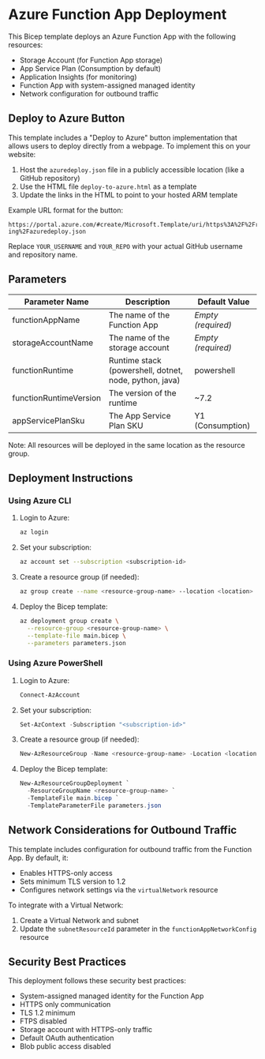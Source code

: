 # Azure Function App Deployment

This Bicep template deploys an Azure Function App with the following resources:

- Storage Account (for Function App storage)
- App Service Plan (Consumption by default)
- Application Insights (for monitoring)
- Function App with system-assigned managed identity
- Network configuration for outbound traffic

## Deploy to Azure Button

This template includes a "Deploy to Azure" button implementation that allows users to deploy directly from a webpage. To implement this on your website:

1. Host the `azuredeploy.json` file in a publicly accessible location (like a GitHub repository)
2. Use the HTML file `deploy-to-azure.html` as a template
3. Update the links in the HTML to point to your hosted ARM template

Example URL format for the button:
```
https://portal.azure.com/#create/Microsoft.Template/uri/https%3A%2F%2Fraw.githubusercontent.com%2FYOUR_USERNAME%2FYOUR_REPO%2Fmain%2FDeployments%2F12.%20Azure%20App%20Services%20outbound%20outbound%20traffic-ing%2Fazuredeploy.json
```

Replace `YOUR_USERNAME` and `YOUR_REPO` with your actual GitHub username and repository name.

## Parameters

| Parameter Name | Description | Default Value |
|----------------|-------------|---------------|
| functionAppName | The name of the Function App | *Empty (required)* |
| storageAccountName | The name of the storage account | *Empty (required)* |
| functionRuntime | Runtime stack (powershell, dotnet, node, python, java) | powershell |
| functionRuntimeVersion | The version of the runtime | ~7.2 |
| appServicePlanSku | The App Service Plan SKU | Y1 (Consumption) |

Note: All resources will be deployed in the same location as the resource group.

## Deployment Instructions

### Using Azure CLI

1. Login to Azure:
   ```bash
   az login
   ```

2. Set your subscription:
   ```bash
   az account set --subscription <subscription-id>
   ```

3. Create a resource group (if needed):
   ```bash
   az group create --name <resource-group-name> --location <location>
   ```

4. Deploy the Bicep template:
   ```bash
   az deployment group create \
     --resource-group <resource-group-name> \
     --template-file main.bicep \
     --parameters parameters.json
   ```

### Using Azure PowerShell

1. Login to Azure:
   ```powershell
   Connect-AzAccount
   ```

2. Set your subscription:
   ```powershell
   Set-AzContext -Subscription "<subscription-id>"
   ```

3. Create a resource group (if needed):
   ```powershell
   New-AzResourceGroup -Name <resource-group-name> -Location <location>
   ```

4. Deploy the Bicep template:
   ```powershell
   New-AzResourceGroupDeployment `
     -ResourceGroupName <resource-group-name> `
     -TemplateFile main.bicep `
     -TemplateParameterFile parameters.json
   ```

## Network Considerations for Outbound Traffic

This template includes configuration for outbound traffic from the Function App. By default, it:

- Enables HTTPS-only access
- Sets minimum TLS version to 1.2
- Configures network settings via the `virtualNetwork` resource

To integrate with a Virtual Network:
1. Create a Virtual Network and subnet
2. Update the `subnetResourceId` parameter in the `functionAppNetworkConfig` resource

## Security Best Practices

This deployment follows these security best practices:
- System-assigned managed identity for the Function App
- HTTPS only communication
- TLS 1.2 minimum
- FTPS disabled
- Storage account with HTTPS-only traffic
- Default OAuth authentication
- Blob public access disabled 